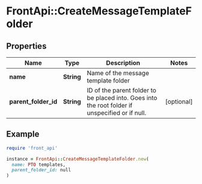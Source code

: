 # FrontApi::CreateMessageTemplateFolder

## Properties

| Name | Type | Description | Notes |
| ---- | ---- | ----------- | ----- |
| **name** | **String** | Name of the message template folder |  |
| **parent_folder_id** | **String** | ID of the parent folder to be placed into. Goes into the root folder if unspecified or if null. | [optional] |

## Example

```ruby
require 'front_api'

instance = FrontApi::CreateMessageTemplateFolder.new(
  name: PTO templates,
  parent_folder_id: null
)
```

